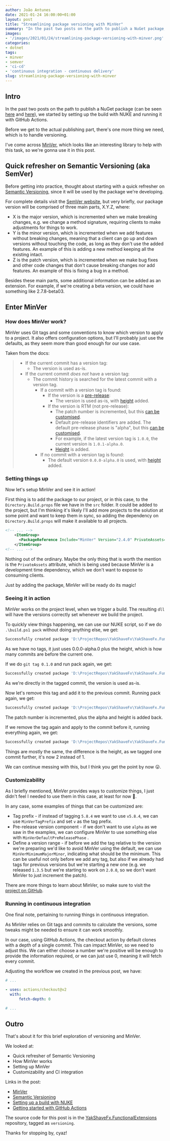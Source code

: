 ```yaml
---
author: João Antunes
date: 2021-01-24 16:00:00+01:00
layout: post
title: "Streamlining package versioning with MinVer"
summary: "In the past two posts on the path to publish a NuGet package, we started by setting up the build with NUKE and running it with GitHub Actions. Before we get to the actual publishing part, there's one more thing we need, which is to handle versioning."
images:
- '/images/2021/01/24/streamlining-package-versioning-with-minver.png'
categories:
- dotnet
tags:
- minver
- semver
- 'ci-cd'
- 'continuous integration - continuous delivery'
slug: streamlining-package-versioning-with-minver
---
```


## Intro

In the past two posts on the path to publish a NuGet package (can be seen [here](https://blog.codingmilitia.com/2020/10/24/2020-10-24-setting-up-a-build-with-nuke/) and [here](https://blog.codingmilitia.com/2020/12/22/getting-started-with-github-actions/)), we started by setting up the build with NUKE and running it with GitHub Actions.

Before we get to the actual publishing part, there's one more thing we need, which is to handle versioning.

I've come across [MinVer](https://github.com/adamralph/minver), which looks like an interesting library to help with this task, so we're gonna use it in this post.

## Quick refresher on Semantic Versioning (aka SemVer)

Before getting into practice, thought about starting with a quick refresher on [Semantic Versioning](https://semver.org/), since it will be used by the package we're developing.

For complete details visit the [SemVer website](https://semver.org/), but very briefly, our package version will be comprised of three main parts, X.Y.Z, where:

- X is the major version, which is incremented when we make breaking changes, e.g. we change a method signature, requiring clients to make adjustments for things to work.
- Y is the minor version, which is incremented when we add features without breaking changes, meaning that a client can go up and down versions without touching the code, as long as they don't use the added features. An example of this is adding a new method keeping all the existing intact.
- Z is the patch version, which is incremented when we make bug fixes and other code changes that don't cause breaking changes nor add features. An example of this is fixing a bug in a method.

Besides these main parts, some additional information can be added as an extension. For example, if we're creating a beta version, we could have something like 2.7.8-beta03.

## Enter MinVer

### How does MinVer work?

MinVer uses Git tags and some conventions to know which version to apply to a project. It also offers configuration options, but I'll probably just use the defaults, as they seem more than good enough for our use case.

Taken from the docs:

> - If the current commit has a version tag:
>   - The version is used as-is.
> - If the current commit *does not* have a version tag:
>   - The commit history is searched for the latest commit with a version tag.
>     - If a commit with a version tag is found:
>       - If the version is a [pre-release](https://semver.org/spec/v2.0.0.html#spec-item-9):
>         - The version is used as-is, with [height](https://github.com/adamralph/minver#height) added.
>       - If the version is RTM (not pre-release):
>         - The patch number is incremented, but this [can be customised](https://github.com/adamralph/minver#can-i-auto-increment-the-minor-or-major-version-after-an-rtm-tag-instead-of-the-patch-version).
>         - Default pre-release identifiers are added. The default pre-release phase is "alpha", but this [can be customised](https://github.com/adamralph/minver#can-i-change-the-default-pre-release-phase-from-alpha-to-something-else).
>         - For example, if the latest version tag is `1.0.0`, the current version is `1.0.1-alpha.0`.
>         - [Height](https://github.com/adamralph/minver#height) is added.
>     - If no commit with a version tag is found:
>       - The default version `0.0.0-alpha.0` is used, with [height](https://github.com/adamralph/minver#height) added.

### Setting things up

Now let's setup MinVer and see it in action!

First thing is to add the package to our project, or in this case, to the `Directory.Build.props` file we have in the `src` folder. It could be added to the project, but I'm thinking it's likely I'll add more projects to the solution at some point and want to keep them in sync, so adding the dependency on `Directory.Build.props` will make it available to all projects.

```xml
<!-- ... -->
	<ItemGroup>
	  <PackageReference Include="MinVer" Version="2.4.0" PrivateAssets="All" />
	</ItemGroup>
<!-- ... -->
```

Nothing out of the ordinary. Maybe the only thing that is worth the mention is the `PrivateAssets` attribute, which is being used because MinVer is a development time dependency, which we don't want to expose to consuming clients.

Just by adding the package, MinVer will be ready do its magic!

### Seeing it in action

MinVer works on the project level, when we trigger a build. The resulting `dll` will have the versions correctly set whenever we build the project.

To quickly view things happening, we can use our NUKE script, so if we do `.\build.ps1 pack` without doing anything else, we get:

```bash
Successfully created package 'D:\ProjectRepos\YakShaveFx\YakShaveFx.FunctionalExtensions\artifacts\YakShaveFx.FunctionalExtensions.0.0.0-alpha.0.4.nupkg'.
```

As we have no tags, it just uses 0.0.0-alpha.0 plus the height, which is how many commits are before the current one.

If we do `git tag 0.1.0` and run pack again, we get:

```bash
Successfully created package 'D:\ProjectRepos\YakShaveFx\YakShaveFx.FunctionalExtensions\artifacts\YakShaveFx.FunctionalExtensions.0.1.0.nupkg'.
```

As we're directly in the tagged commit, the version is used as-is.

Now let's remove this tag and add it to the previous commit. Running pack again, we get:

```bash
Successfully created package 'D:\ProjectRepos\YakShaveFx\YakShaveFx.FunctionalExtensions\artifacts\YakShaveFx.FunctionalExtensions.0.1.1-alpha.0.1.nupkg'.
```

The patch number is incremented, plus the alpha and height is added back.

If we remove the tag again and apply to the commit before it, running everything again, we get:

```bash
Successfully created package 'D:\ProjectRepos\YakShaveFx\YakShaveFx.FunctionalExtensions\artifacts\YakShaveFx.FunctionalExtensions.0.1.1-alpha.0.2.nupkg'.
```

Things are mostly the same, the difference is the height, as we tagged one commit further, it's now 2 instead of 1.

We can continue messing with this, but I think you get the point by now 😛.

### Customizability

As I briefly mentioned, MinVer provides ways to customize things, I just didn't feel I needed to use them in this case, at least for now 🙂.

In any case, some examples of things that can be customized are:

- Tag prefix - if instead of tagging `5.8.4` we want to use `v5.8.4`, we can use `MinVerTagPrefix` and set `v` as the tag prefix.
- Pre-release version component - if we don't want to use `alpha` as we saw in the examples, we can configure MinVer to use something else with `MinVerDefaultPreReleasePhase` .
- Define a version range - if before we add the tag relative to the version we're preparing we'd like to avoid MinVer using the default, we can use `MinVerMinimumMajorMinor`, indicating what should be the minimum. This can be useful not only before we add any tag, but also if we already had tags for previous versions but we're starting a new one (e.g. we released `1.3.5` but we're starting to work on `2.0.0`, so we don't want MinVer to just increment the patch).

There are more things to learn about MinVer, so make sure to visit the [project on GitHub](https://github.com/adamralph/minver).

### Running in continuous integration

One final note, pertaining to running things in continuous integration.

As MinVer relies on Git tags and commits to calculate the versions, some tweaks might be needed to ensure it can work smoothly.

In our case, using GitHub Actions, the checkout action by default clones with a depth of a single commit. This can impact MinVer, so we need to adjust this. We can either choose a number we're positive will be enough to provide the information required, or we can just use 0, meaning it will fetch every commit.

Adjusting the workflow we created in the previous post, we have:

```yaml
# ...

- uses: actions/checkout@v2
  with:
	  fetch-depth: 0

# ...
```

## Outro

That's about it for this brief exploration of versioning and MinVer.

We looked at:

- Quick refresher of Semantic Versioning
- How MinVer works
- Setting up MinVer
- Customizability and CI integration

Links in the post:

- [MinVer](https://github.com/adamralph/minver)
- [Semantic Versioning](https://semver.org/)
- [Setting up a build with NUKE](https://blog.codingmilitia.com/2020/10/24/2020-10-24-setting-up-a-build-with-nuke/)
- [Getting started with GitHub Actions](https://blog.codingmilitia.com/2020/12/22/getting-started-with-github-actions/)

The source code for this post is in the [YakShaveFx.FunctionalExtensions](https://github.com/YakShaveFx/YakShaveFx.FunctionalExtensions/tree/versioning) repository, tagged as `versioning`.

Thanks for stopping by, cyaz!